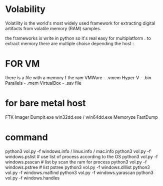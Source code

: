 # Volability
Volatility is the world's most widely used framework for extracting digital artifacts from volatile memory (RAM) samples.

the frameworks is write in python so it's real easy for multiplatform .
to extract memory there are multiple choise depending the host :

# FOR VM

there is a file with a memory f the ram 
VMWare - .vmem
Hyper-V - .bin
Parallels - .mem
VirtualBox - .sav file 

# for bare metal host 

FTK Imager
DumpIt.exe
win32dd.exe / win64dd.exe
Memoryze
FastDump


# command 
python3 vol.py -f <file> windows.info / linux.info / mac.info
python3 vol.py -f <file> windows.pslist # use list of process according to the OS 
python3 vol.py -f <file> windows.psscan # list by scan the ram for process
python3 vol.py -f <file> windows.pstree # list pstree
python3 vol.py -f <file> windows.dlllist
python3 vol.py -f <file> windows.malfind
python3 vol.py -f <file> windows.yarascan
python3 vol.py -f <file> windows.handles
